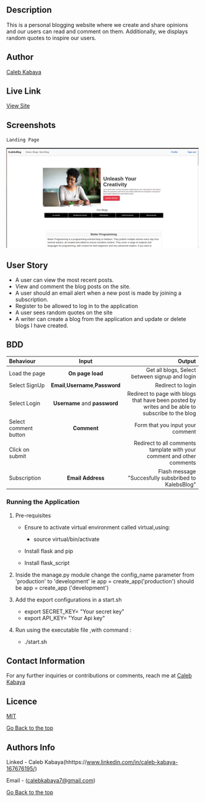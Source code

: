 
## Description

This is a personal blogging website where we create and share opinions and our users can read and comment on them. Additionally, we displays random quotes to inspire our users.

## Author

[Caleb Kabaya](https://github.com/CalebKabaya)

## Live Link
[View Site](https://kalebsblog.herokuapp.com/)

## Screenshots

```
Landing Page
```
<img src="./app/static/home.png">

## User Story

* A user can view the most recent posts.
* View and comment the blog posts on the site.
* A user should an email alert when a new post is made by joining a subscription.
* Register to be allowed to log in to the application
* A user sees random quotes on the site
* A writer can create a blog from the application and update or delete blogs I have created.

## BDD
| Behaviour | Input | Output |
| :---------------- | :---------------: | ------------------: |
| Load the page | **On page load** | Get all blogs, Select between signup and login|
| Select SignUp| **Email**,**Username**,**Password** | Redirect to login|
| Select Login | **Username** and **password** | Redirect to page with blogs that have been posted by writes and be able to subscribe to the blog|
| Select comment button | **Comment** | Form that you input your comment|
| Click on submit |  | Redirect to all comments tamplate with your comment and other comments|
|Subscription | **Email Address**| Flash message "Succesfully subsbribed to KalebsBlog"|


### Running the Application

1. Pre-requisites

   - Ensure to activate virtual environment called virtual,using:

     - source virtual/bin/activate

   - Install flask and pip
   - Install flask_script

2. Inside the manage.py module change the config_name parameter from 'production' to 'development' ie app = create_app('production') should be app = create_app ('development')
3. Add the export configurations in a start.sh

   - export SECRET_KEY= "Your secret key"
   - export API_KEY= "Your Api key"

4. Run using the executable file ,with command :
   - ./start.sh

## Contact Information

For any further inquiries or contributions or comments, reach me at [Caleb Kabaya](https://github.com/CalebKabaya)

## Licence

[MIT](LICENSE)


[Go Back to the top](#description)

## Authors Info
Linked - Caleb Kabaya(hhttps://www.linkedin.com/in/caleb-kabaya-167676195/)

Email - (calebkabaya7@gmail.com)

[Go Back to the top](#description)
